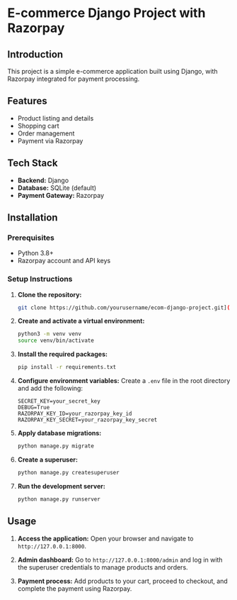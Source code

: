 # E-commerce Django Project with Razorpay

## Introduction
This project is a simple e-commerce application built using Django, with Razorpay integrated for payment processing.

## Features
- Product listing and details
- Shopping cart
- Order management
- Payment via Razorpay

## Tech Stack
- **Backend:** Django
- **Database:** SQLite (default)
- **Payment Gateway:** Razorpay

## Installation

### Prerequisites
- Python 3.8+
- Razorpay account and API keys

### Setup Instructions
1. **Clone the repository:**
    ```bash
    git clone https://github.com/yourusername/ecom-django-project.git](https://github.com/001AM/YOURSELF-ECOM.git
    ```

2. **Create and activate a virtual environment:**
    ```bash
    python3 -m venv venv
    source venv/bin/activate
    ```

3. **Install the required packages:**
    ```bash
    pip install -r requirements.txt
    ```

4. **Configure environment variables:**
    Create a `.env` file in the root directory and add the following:
    ```env
    SECRET_KEY=your_secret_key
    DEBUG=True
    RAZORPAY_KEY_ID=your_razorpay_key_id
    RAZORPAY_KEY_SECRET=your_razorpay_key_secret
    ```

5. **Apply database migrations:**
    ```bash
    python manage.py migrate
    ```

6. **Create a superuser:**
    ```bash
    python manage.py createsuperuser
    ```

7. **Run the development server:**
    ```bash
    python manage.py runserver
    ```

## Usage
1. **Access the application:**
   Open your browser and navigate to `http://127.0.0.1:8000`.

2. **Admin dashboard:**
   Go to `http://127.0.0.1:8000/admin` and log in with the superuser credentials to manage products and orders.

3. **Payment process:**
   Add products to your cart, proceed to checkout, and complete the payment using Razorpay.
